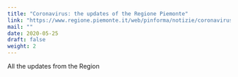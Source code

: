```yaml
---
title: "Coronavirus: the updates of the Regione Piemonte"
link: "https://www.regione.piemonte.it/web/pinforma/notizie/coronavirus-gli-aggiornamenti-dalla-regione-piemonte"
mail: ""
date: 2020-05-25
draft: false
weight: 2
---
```


All the updates from the Region
